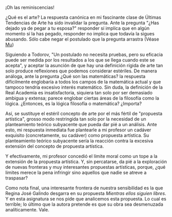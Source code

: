 ¡Oh las reminiscencias!



¿Qué es el arte? La respuesta canónica en mi fascinante clase de Últimas Tendencias de Arte ha sido invalidar la pregunta. Ante la pregunta "¿Has dejado ya de pegar a tu esposa?" responder sí implica que en algún momento sí la has pegado, responder no implica que todavía la sigues abusando. Sólo cabe negar el postulado que la pregunta arrastra (Véase [Mu](https://es.wikipedia.org/wiki/Mu_(zen)))



Siguiendo a Todorov, "Un postulado no necesita pruebas, pero su eficacia puede ser medida por los resultados a los que se llega cuando este se acepta", y aceptar la asunción de que hay una definición rígida de arte tan solo produce reflexiones que podemos considerar estériles. De manera análoga, ante la pregunta ¿Qué son las matemáticas? la respuesta difícilmente englobaría a todos los campos de la matemática actual y que tampoco tendría excesivo interés matemático. Sin duda, la definición de la Real Academia es insatisfactoria, siquiera tan solo por ser demasiado ambigua y extensa; parece englobar ciertas áreas de la filosofía como la lógica. ¿Entonces, es la lógica filosofía o matemática? ¿Importa?



Así, se sustituye el estéril concepto de arte por el más fértil de "propuesta artística", grosso modo restringida tan solo por la necesidad de un planteamiento teórico subyacente que pueda dar pié a un análisis. Ante esto, mi respuesta inmediata fue plantearle a mi profesor un cadáver exquisito (concretamente, su cadáver) como propuesta artística. Su planteamiento teórico subyacente sería la reacción contra la excesiva extensión del concepto de propuesta artística.



Y efectivamente, mi profesor concedió el límite moral como un tope a la extensión de la propuesta artística. Y, sin percatarse, da pié a la exploración de nuevas fronteras y muy interesantes propuestas artísticas, porque, ¿qué limites merece la pena infringir sino aquellos que nadie se atreve a traspasar?



Como nota final, una interesante frontera de nuestra sensibilidad es la que Regina José Galindo desgarra en su propuesta *Mientras ellos siguien libres*. Y en esta asignatura se nos pide que analicemos esta propuesta. Lo cual es terrible; lo último que la autora pretende es que su obra sea desmenuzada analíticamente. Vale.
